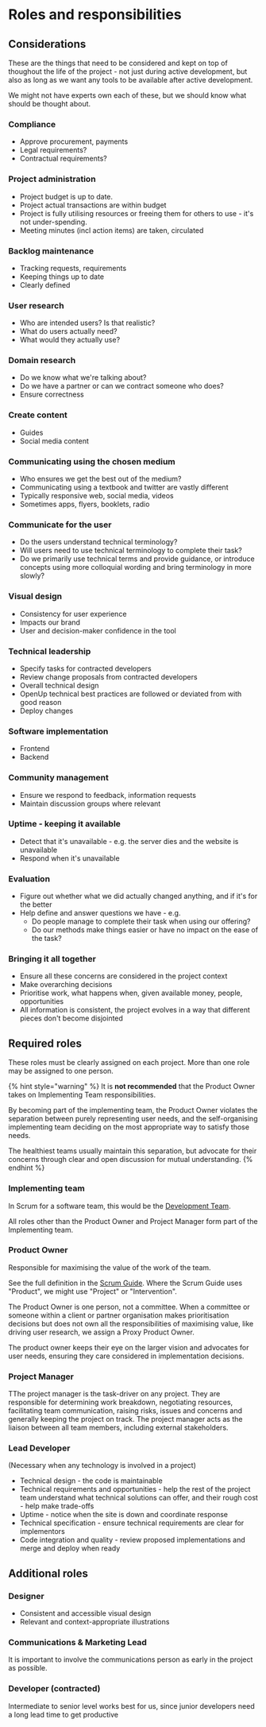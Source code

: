 # Roles and responsibilities

## Considerations

These are the things that need to be considered and kept on top of thoughout the life of the project - not just during active development, but also as long as we want any tools to be available after active development.

We might not have experts own each of these, but we should know what should be thought about.

### Compliance

* Approve procurement, payments
* Legal requirements?
* Contractual requirements?

### Project administration

* Project budget is up to date.
* Project actual transactions are within budget
* Project is fully utilising resources or freeing them for others to use - it's not under-spending.
* Meeting minutes \(incl action items\) are taken, circulated

### Backlog maintenance

* Tracking requests, requirements
* Keeping things up to date
* Clearly defined

### User research

* Who are intended users? Is that realistic?
* What do users actually need?
* What would they actually use?

### Domain research

* Do we know what we're talking about?
* Do we have a partner or can we contract someone who does?
* Ensure correctness

### Create content

* Guides
* Social media content

### Communicating using the chosen medium

* Who ensures we get the best out of the medium?
* Communicating using a textbook and twitter are vastly different
* Typically responsive web, social media, videos
* Sometimes apps, flyers, booklets, radio

### Communicate for the user

* Do the users understand technical terminology?
* Will users need to use technical terminology to complete their task?
* Do we primarily use technical terms and provide guidance, or introduce concepts using more colloquial wording and bring terminology in more slowly?

### Visual design

* Consistency for user experience
* Impacts our brand
* User and decision-maker confidence in the tool

### Technical leadership

* Specify tasks for contracted developers
* Review change proposals from contracted developers
* Overall technical design
* OpenUp technical best practices are followed or deviated from with good reason
* Deploy changes

### Software implementation

* Frontend
* Backend

### Community management

* Ensure we respond to feedback, information requests
* Maintain discussion groups where relevant

### Uptime - keeping it available

* Detect that it's unavailable - e.g. the server dies and the website is unavailable
* Respond when it's unavailable

### Evaluation

* Figure out whether what we did actually changed anything, and if it's for the better
* Help define and answer questions we have - e.g. 
  * Do people manage to complete their task when using our offering?
  * Do our methods make things easier or have no impact on the ease of the task?

### Bringing it all together

* Ensure all these concerns are considered in the project context
* Make overarching decisions
* Prioritise work, what happens when, given available money, people, opportunities
* All information is consistent, the project evolves in a way that different pieces don't become disjointed

## Required roles

These roles must be clearly assigned on each project. More than one role may be assigned to one person.

{% hint style="warning" %}
It is **not recommended** that the Product Owner takes on Implementing Team responsibilities.

By becoming part of the implementing team, the Product Owner violates the separation between purely representing user needs, and the self-organising implementing team deciding on the most appropriate way to satisfy those needs.

The healthiest teams usually maintain this separation, but advocate for their concerns through clear and open discussion for mutual understanding.
{% endhint %}

### ​Implementing team

In Scrum for a software team, this would be the [Development Team](https://www.scrumguides.org/scrum-guide.html#team-dev).

All roles other than the Product Owner and Project Manager form part of the Implementing team.

### Product Owner

Responsible for maximising the value of the work of the team. 

See the full definition in the [Scrum Guide](https://www.scrumguides.org/scrum-guide.html#team-po). Where the Scrum Guide uses "Product", we might use "Project" or "Intervention".

The Product Owner is one person, not a committee. When a committee or someone within a client or partner organisation makes prioritisation decisions but does not own all the responsibilities of maximising value, like driving user research, we assign a Proxy Product Owner.

The product owner keeps their eye on the larger vision and advocates for user needs, ensuring they care considered in implementation decisions. 

### Project Manager

TThe project manager is the task-driver on any project. They are responsible for determining work breakdown, negotiating resources, facilitating team communication, raising risks, issues and concerns and generally keeping the project on track. The project manager acts as the liaison between all team members, including external stakeholders.

### Lead Developer

\(Necessary when any technology is involved in a project\)

* Technical design - the code is maintainable
* Technical requirements and opportunities - help the rest of the project team understand what technical solutions can offer, and their rough cost - help make trade-offs
* Uptime - notice when the site is down and coordinate response
* Technical specification - ensure technical requirements are clear for implementors
* Code integration and quality - review proposed implementations and merge and deploy when ready

## Additional roles

### Designer

* Consistent and accessible visual design
* Relevant and context-appropriate illustrations

### Communications & Marketing Lead

It is important to involve the communications person as early in the project as possible.

### Developer \(contracted\)

Intermediate to senior level works best for us, since junior developers need a long lead time to get productive



